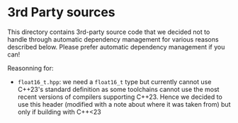# 3rd Party sources

This directory contains 3rd-party source code that we decided not to handle through automatic dependency management for various reasons described below.
Please prefer automatic dependency management if you can!

Reasonning for:
- `float16_t.hpp`: we need a `float16_t` type but currently cannot use C++23's standard definition as some toolchains cannot use the most recent versions of compilers supporting C++23. Hence we decided to use this header (modified with a note about where it was taken from) but only if building with C++<23